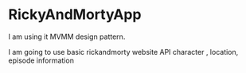 # RickyAndMortyApp

I am using it  MVMM design pattern. 

I am going to use basic rickandmorty website  API character ,  location,  episode information 
